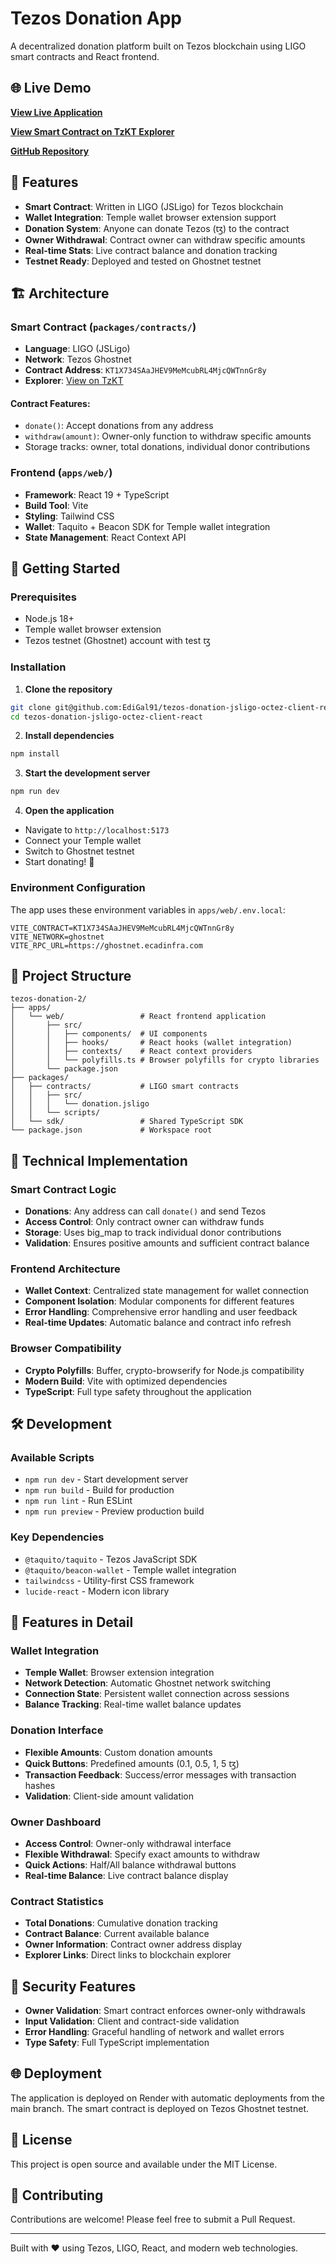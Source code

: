 # Tezos Donation App

A decentralized donation platform built on Tezos blockchain using LIGO smart contracts and React frontend.

## 🌐 Live Demo

<a href="https://tezos-donation-jsligo-octez-client-react.onrender.com/" target="_blank" rel="noopener noreferrer"><strong>View Live Application</strong></a>

<a href="https://ghostnet.tzkt.io/KT1X734SAaJHEV9MeMcubRL4MjcQWTnnGr8y/operations/" target="_blank" rel="noopener noreferrer"><strong>View Smart Contract on TzKT Explorer</strong></a>

<a href="https://github.com/EdiGal91/tezos-donation-jsligo-octez-client-react" target="_blank" rel="noopener noreferrer"><strong>GitHub Repository</strong></a>

## 🎯 Features

- **Smart Contract**: Written in LIGO (JSLigo) for Tezos blockchain
- **Wallet Integration**: Temple wallet browser extension support
- **Donation System**: Anyone can donate Tezos (ꜩ) to the contract
- **Owner Withdrawal**: Contract owner can withdraw specific amounts
- **Real-time Stats**: Live contract balance and donation tracking
- **Testnet Ready**: Deployed and tested on Ghostnet testnet

## 🏗️ Architecture

### Smart Contract (`packages/contracts/`)

- **Language**: LIGO (JSLigo)
- **Network**: Tezos Ghostnet
- **Contract Address**: `KT1X734SAaJHEV9MeMcubRL4MjcQWTnnGr8y`
- **Explorer**: <a href="https://ghostnet.tzkt.io/KT1X734SAaJHEV9MeMcubRL4MjcQWTnnGr8y/operations/" target="_blank" rel="noopener noreferrer">View on TzKT</a>

#### Contract Features:

- `donate()`: Accept donations from any address
- `withdraw(amount)`: Owner-only function to withdraw specific amounts
- Storage tracks: owner, total donations, individual donor contributions

### Frontend (`apps/web/`)

- **Framework**: React 19 + TypeScript
- **Build Tool**: Vite
- **Styling**: Tailwind CSS
- **Wallet**: Taquito + Beacon SDK for Temple wallet integration
- **State Management**: React Context API

## 🚀 Getting Started

### Prerequisites

- Node.js 18+
- Temple wallet browser extension
- Tezos testnet (Ghostnet) account with test ꜩ

### Installation

1. **Clone the repository**

```bash
git clone git@github.com:EdiGal91/tezos-donation-jsligo-octez-client-react.git
cd tezos-donation-jsligo-octez-client-react
```

2. **Install dependencies**

```bash
npm install
```

3. **Start the development server**

```bash
npm run dev
```

4. **Open the application**

- Navigate to `http://localhost:5173`
- Connect your Temple wallet
- Switch to Ghostnet testnet
- Start donating! 🎉

### Environment Configuration

The app uses these environment variables in `apps/web/.env.local`:

```
VITE_CONTRACT=KT1X734SAaJHEV9MeMcubRL4MjcQWTnnGr8y
VITE_NETWORK=ghostnet
VITE_RPC_URL=https://ghostnet.ecadinfra.com
```

## 📁 Project Structure

```
tezos-donation-2/
├── apps/
│   └── web/                 # React frontend application
│       ├── src/
│       │   ├── components/  # UI components
│       │   ├── hooks/       # React hooks (wallet integration)
│       │   ├── contexts/    # React context providers
│       │   └── polyfills.ts # Browser polyfills for crypto libraries
│       └── package.json
├── packages/
│   ├── contracts/           # LIGO smart contracts
│   │   ├── src/
│   │   │   └── donation.jsligo
│   │   └── scripts/
│   └── sdk/                 # Shared TypeScript SDK
└── package.json             # Workspace root
```

## 🔧 Technical Implementation

### Smart Contract Logic

- **Donations**: Any address can call `donate()` and send Tezos
- **Access Control**: Only contract owner can withdraw funds
- **Storage**: Uses big_map to track individual donor contributions
- **Validation**: Ensures positive amounts and sufficient contract balance

### Frontend Architecture

- **Wallet Context**: Centralized state management for wallet connection
- **Component Isolation**: Modular components for different features
- **Error Handling**: Comprehensive error handling and user feedback
- **Real-time Updates**: Automatic balance and contract info refresh

### Browser Compatibility

- **Crypto Polyfills**: Buffer, crypto-browserify for Node.js compatibility
- **Modern Build**: Vite with optimized dependencies
- **TypeScript**: Full type safety throughout the application

## 🛠️ Development

### Available Scripts

- `npm run dev` - Start development server
- `npm run build` - Build for production
- `npm run lint` - Run ESLint
- `npm run preview` - Preview production build

### Key Dependencies

- `@taquito/taquito` - Tezos JavaScript SDK
- `@taquito/beacon-wallet` - Temple wallet integration
- `tailwindcss` - Utility-first CSS framework
- `lucide-react` - Modern icon library

## 🌟 Features in Detail

### Wallet Integration

- **Temple Wallet**: Browser extension integration
- **Network Detection**: Automatic Ghostnet network switching
- **Connection State**: Persistent wallet connection across sessions
- **Balance Tracking**: Real-time wallet balance updates

### Donation Interface

- **Flexible Amounts**: Custom donation amounts
- **Quick Buttons**: Predefined amounts (0.1, 0.5, 1, 5 ꜩ)
- **Transaction Feedback**: Success/error messages with transaction hashes
- **Validation**: Client-side amount validation

### Owner Dashboard

- **Access Control**: Owner-only withdrawal interface
- **Flexible Withdrawal**: Specify exact amounts to withdraw
- **Quick Actions**: Half/All balance withdrawal buttons
- **Real-time Balance**: Live contract balance display

### Contract Statistics

- **Total Donations**: Cumulative donation tracking
- **Contract Balance**: Current available balance
- **Owner Information**: Contract owner address display
- **Explorer Links**: Direct links to blockchain explorer

## 🔐 Security Features

- **Owner Validation**: Smart contract enforces owner-only withdrawals
- **Input Validation**: Client and contract-side validation
- **Error Handling**: Graceful handling of network and wallet errors
- **Type Safety**: Full TypeScript implementation

## 🌐 Deployment

The application is deployed on Render with automatic deployments from the main branch. The smart contract is deployed on Tezos Ghostnet testnet.

## 📄 License

This project is open source and available under the MIT License.

## 🤝 Contributing

Contributions are welcome! Please feel free to submit a Pull Request.

---

Built with ❤️ using Tezos, LIGO, React, and modern web technologies.
